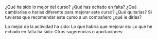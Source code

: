 

¿Qué ha sido lo mejor del curso?
¿Qué has echado en falta?
¿Qué cambiarías o harías diferente para mejorar este curso?
¿Qué quitarías?
Si tuvieras que recomendar este curso a un compañero ¿qué le dirías?

Lo mejor de la actividad ha sido:
Lo que habría que mejorar es:
Lo que he echado en falta ha sido:
 Otras sugerencias o aportaciones: